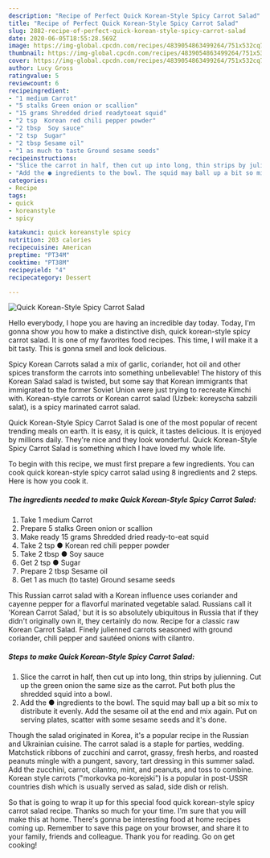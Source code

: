 ```yaml
---
description: "Recipe of Perfect Quick Korean-Style Spicy Carrot Salad"
title: "Recipe of Perfect Quick Korean-Style Spicy Carrot Salad"
slug: 2882-recipe-of-perfect-quick-korean-style-spicy-carrot-salad
date: 2020-06-05T18:55:28.569Z
image: https://img-global.cpcdn.com/recipes/4839054863499264/751x532cq70/quick-korean-style-spicy-carrot-salad-recipe-main-photo.jpg
thumbnail: https://img-global.cpcdn.com/recipes/4839054863499264/751x532cq70/quick-korean-style-spicy-carrot-salad-recipe-main-photo.jpg
cover: https://img-global.cpcdn.com/recipes/4839054863499264/751x532cq70/quick-korean-style-spicy-carrot-salad-recipe-main-photo.jpg
author: Lucy Gross
ratingvalue: 5
reviewcount: 6
recipeingredient:
- "1 medium Carrot"
- "5 stalks Green onion or scallion"
- "15 grams Shredded dried readytoeat squid"
- "2 tsp  Korean red chili pepper powder"
- "2 tbsp  Soy sauce"
- "2 tsp  Sugar"
- "2 tbsp Sesame oil"
- "1 as much to taste Ground sesame seeds"
recipeinstructions:
- "Slice the carrot in half, then cut up into long, thin strips by julienning. Cut up the green onion the same size as the carrot. Put both plus the shredded squid into a bowl."
- "Add the ● ingredients to the bowl. The squid may ball up a bit so mix to distribute it evenly. Add the sesame oil at the end and mix again. Put on serving plates, scatter with some sesame seeds and it&#39;s done."
categories:
- Recipe
tags:
- quick
- koreanstyle
- spicy

katakunci: quick koreanstyle spicy 
nutrition: 203 calories
recipecuisine: American
preptime: "PT34M"
cooktime: "PT38M"
recipeyield: "4"
recipecategory: Dessert

---
```



![Quick Korean-Style Spicy Carrot Salad](https://img-global.cpcdn.com/recipes/4839054863499264/751x532cq70/quick-korean-style-spicy-carrot-salad-recipe-main-photo.jpg)

Hello everybody, I hope you are having an incredible day today. Today, I'm gonna show you how to make a distinctive dish, quick korean-style spicy carrot salad. It is one of my favorites food recipes. This time, I will make it a bit tasty. This is gonna smell and look delicious.

Spicy Korean Carrots salad a mix of garlic, coriander, hot oil and other spices transform the carrots into something unbelievable! The history of this Korean Salad salad is twisted, but some say that Korean immigrants that immigrated to the former Soviet Union were just trying to recreate Kimchi with. Korean-style carrots or Korean carrot salad (Uzbek: koreyscha sabzili salat), is a spicy marinated carrot salad.

Quick Korean-Style Spicy Carrot Salad is one of the most popular of recent trending meals on earth. It is easy, it is quick, it tastes delicious. It is enjoyed by millions daily. They're nice and they look wonderful. Quick Korean-Style Spicy Carrot Salad is something which I have loved my whole life.


To begin with this recipe, we must first prepare a few ingredients. You can cook quick korean-style spicy carrot salad using 8 ingredients and 2 steps. Here is how you cook it.

<!--inarticleads1-->

##### The ingredients needed to make Quick Korean-Style Spicy Carrot Salad:

1. Take 1 medium Carrot
1. Prepare 5 stalks Green onion or scallion
1. Make ready 15 grams Shredded dried ready-to-eat squid
1. Take 2 tsp ● Korean red chili pepper powder
1. Take 2 tbsp ● Soy sauce
1. Get 2 tsp ● Sugar
1. Prepare 2 tbsp Sesame oil
1. Get 1 as much (to taste) Ground sesame seeds


This Russian carrot salad with a Korean influence uses coriander and cayenne pepper for a flavorful marinated vegetable salad. Russians call it &#39;Korean Carrot Salad,&#39; but it is so absolutely ubiquitous in Russia that if they didn&#39;t originally own it, they certainly do now. Recipe for a classic raw Korean Carrot Salad. Finely julienned carrots seasoned with ground coriander, chili pepper and sautéed onions with cilantro. 

<!--inarticleads2-->

##### Steps to make Quick Korean-Style Spicy Carrot Salad:

1. Slice the carrot in half, then cut up into long, thin strips by julienning. Cut up the green onion the same size as the carrot. Put both plus the shredded squid into a bowl.
1. Add the ● ingredients to the bowl. The squid may ball up a bit so mix to distribute it evenly. Add the sesame oil at the end and mix again. Put on serving plates, scatter with some sesame seeds and it&#39;s done.


Though the salad originated in Korea, it&#39;s a popular recipe in the Russian and Ukrainian cuisine. The carrot salad is a staple for parties, wedding. Matchstick ribbons of zucchini and carrot, grassy, fresh herbs, and roasted peanuts mingle with a pungent, savory, tart dressing in this summer salad. Add the zucchini, carrot, cilantro, mint, and peanuts, and toss to combine. Korean style carrots (&#34;morkovka po-korejski&#34;) is a popular in post-USSR countries dish which is usually served as salad, side dish or relish. 

So that is going to wrap it up for this special food quick korean-style spicy carrot salad recipe. Thanks so much for your time. I'm sure that you will make this at home. There's gonna be interesting food at home recipes coming up. Remember to save this page on your browser, and share it to your family, friends and colleague. Thank you for reading. Go on get cooking!
